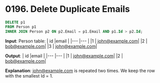 # 0196. Delete Duplicate Emails

```sql
DELETE p1
FROM Person p1
INNER JOIN Person p2 ON p2.Email = p1.Email AND p1.Id > p2.Id;
```

**Input**:
Person table:
| id |email |
|--- |--- |
|1 | john@example.com|
|2 | bob@example.com|
|3 | john@example.com|

**Output**:
| id |email |
|--- |--- |
|1 | john@example.com|
|2 | bob@example.com|

**Explanation**: john@example.com is repeated two times. We keep the row with the smallest Id = 1.
